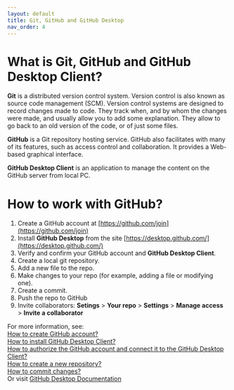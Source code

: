```yaml
---
layout: default
title: Git, GitHub and GitHub Desktop
nav_order: 4
---
```


# What is Git, GitHub and GitHub Desktop Client?
**Git** is a distributed version control system. Version control is also known as source code management (SCM). Version control systems are designed to record changes made to code. They track when, and by whom the changes were made, and usually allow you to add some explanation. They allow to go back to an old version of the code, or of just some files.  

**GitHub** is a Git repository hosting service. GitHub also facilitates with many of its features, such as access control and collaboration. It provides a Web-based graphical interface.  

**GitHub Desktop Client** is an application to manage the content on the GitHub server from local PC.


# How to work with GitHub?
1. Create a GitHub account at [https://github.com/join](https://github.com/join)
2. Install **GitHub Desktop** from the site [https://desktop.github.com/](https://desktop.github.com/)
3. Verify and confirm your GitHub account and **GitHub Desktop Client**.
4. Create a local git repository.
5. Add a new file to the repo.
6. Make changes to your repo (for example, adding a file or modifying one).
7. Create a commit.
8. Push the repo to GitHub
9. Invite collaborators: **Setings** > **Your repo** > **Settings** > **Manage access** > **Invite a collaborator**

For more information, see:  
[How to create GitHub account?](./github_account.md)  
[How to install GitHub Desktop Client?](./github_desktop_client.md/)  
[How to authorize the GitHub account and connect it to the GitHub Desktop Client?](./authentication_github_account.md)  
[How to create a new repository?](./creating_repository.md)  
[How to commit changes?](./commit.md)  
Or visit [GitHub Desktop Documentation](https://docs.github.com/en/desktop)